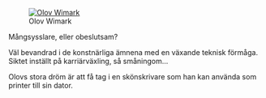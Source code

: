 <div class="author-byline">
<figure class="figure left">
<a href="https://www.gravatar.com/avatar/fb497769cfd771583be0de03fcf2b07f">
<img src="https://www.gravatar.com/avatar/fb497769cfd771583be0de03fcf2b07f?r=pg&amp;d=wavatar&amp;s=120" alt="Olov Wimark"/></a>
<figcaption>
    Olov Wimark
</figcaption>
</figure>

<p>Mångsysslare, eller obeslutsam?</p>

<p>Väl bevandrad i de konstnärliga ämnena med en växande teknisk
förmåga. Siktet inställt på karriärväxling, så småningom...</p>

<p>Olovs stora dröm är att få tag i en skönskrivare som han kan 
använda som printer till sin dator.</p>

</div>
